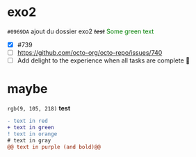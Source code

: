 # exo2

`#0969DA`
ajout du dossier exo2
~~*test*~~
<span style="color: green"> Some green text </span>
- [x] #739
- [ ] https://github.com/octo-org/octo-repo/issues/740
- [ ] Add delight to the experience when all tasks are complete :tada:

# maybe
`rgb(9, 105, 218)`
**test**

```diff
- text in red
+ text in green
! text in orange
# text in gray
@@ text in purple (and bold)@@
```

